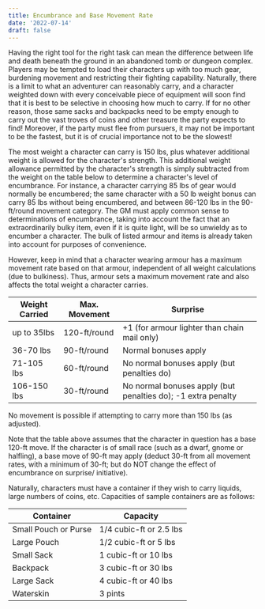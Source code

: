 ```yaml
---
title: Encumbrance and Base Movement Rate
date: '2022-07-14'
draft: false
---
```


Having the right tool for the right task can mean the difference between life and death beneath the ground in an abandoned tomb or dungeon complex. Players may be tempted to load their characters up with too much gear, burdening movement and restricting their fighting capability. Naturally, there is a limit to what an adventurer can reasonably carry, and a character weighted down with every conceivable piece of equipment will soon find that it is best to be selective in choosing how much to carry. If for no other reason, those same sacks and backpacks need to be empty enough to carry out the vast troves of coins and other treasure the party expects to find! Moreover, if the party must flee from pursuers, it may not be important to be the fastest, but it is of crucial importance not to be the slowest!

The most weight a character can carry is 150 lbs, plus whatever additional weight is allowed for the character's strength. This additional weight allowance permitted by the character's strength is simply subtracted from the weight on the table below to determine a character's level of encumbrance. For instance, a character carrying 85 lbs of gear would normally be encumbered; the same character with a 50 lb weight bonus can carry 85 lbs without being encumbered, and between 86-120 lbs in the 90-ft/round movement category. The GM must apply common sense to determinations of encumbrance, taking into account the fact that an extraordinarily bulky item, even if it is quite light, will be so unwieldy as to encumber a character. The bulk of listed armour and items is already taken into account for purposes of convenience.

However, keep in mind that a character wearing armour has a maximum movement rate based on that armour, independent of all weight calculations (due to bulkiness). Thus, armour sets a maximum movement rate and also affects the total weight a character carries.

| Weight Carried | Max. Movement | Surprise                                                     |
| -------------- | ------------- | ------------------------------------------------------------ |
| up to 35lbs    | 120-ft/round  | +1 (for armour lighter than chain mail only)                 |
| 36-70 lbs      | 90-ft/round   | Normal bonuses apply                                         |
| 71-105 lbs     | 60-ft/round   | No normal bonuses apply (but penalties do)                   |
| 106-150 lbs    | 30-ft/round   | No normal bonuses apply (but penalties do); -1 extra penalty |

No movement is possible if attempting to carry more than 150 lbs (as adjusted).

Note that the table above assumes that the character in question has a base 120-ft move. If the character is of small race (such as a dwarf, gnome or halfling), a base move of 90-ft may apply (deduct 30-ft from all movement rates, with a minimum of 30-ft; but do NOT change the effect of encumbrance on surprise/ initiative).

Naturally, characters must have a container if they wish to carry liquids, large numbers of coins, etc. Capacities of sample containers are as follows:

| Container            | Capacity                |
| -------------------- | ----------------------- |
| Small Pouch or Purse | 1/4 cubic-ft or 2.5 lbs |
| Large Pouch          | 1/2 cubic-ft or 5 lbs   |
| Small Sack           | 1 cubic-ft or 10 lbs    |
| Backpack             | 3 cubic-ft or 30 lbs    |
| Large Sack           | 4 cubic-ft or 40 lbs    |
| Waterskin            | 3 pints                 |
